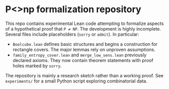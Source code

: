 # P<>np formalization repository

This repo contains experimental Lean code attempting to formalize aspects of a hypothetical proof that `P ≠ NP`. The development is highly incomplete. Several files include placeholders (`sorry` or `admit`). In particular:

- `Boolcube.lean` defines basic structures and begins a construction for rectangle covers. The major lemmas rely on unproven assumptions.
- `family_entropy_cover.lean` and `merge_low_sens.lean` previously declared axioms. They now contain theorem statements with proof holes marked by `sorry`.

The repository is mainly a research sketch rather than a working proof. See `experiments/` for a small Python script exploring combinatorial data.
